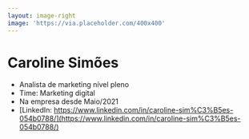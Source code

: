 ```yaml
---
layout: image-right
image: 'https://via.placeholder.com/400x400'
---
```

# Caroline Simões

* Analista de marketing nível pleno
* Time: Marketing digital
* Na empresa desde Maio/2021
* [LinkedIn: https://www.linkedin.com/in/caroline-sim%C3%B5es-054b0788/](https://www.linkedin.com/in/caroline-sim%C3%B5es-054b0788/)